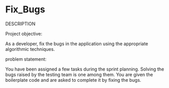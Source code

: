 # Fix_Bugs

DESCRIPTION

Project objective:

As a developer, fix the bugs in the application using the appropriate algorithmic techniques.

problem statement:

You have been assigned a few tasks during the sprint planning. Solving the bugs raised by the testing team is one among them. You are given the boilerplate code and are asked to complete it by fixing the bugs.

 
